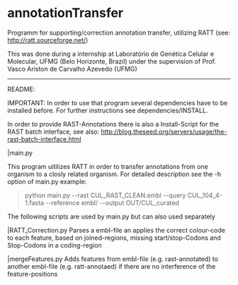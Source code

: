 # annotationTransfer
Programm for supporting/correction annotation transfer, utilizing RATT (see: http://ratt.sourceforge.net/)

This was done during a internship at Laboratório de Genética Celular e Molecular, UFMG (Belo Horizonte, Brazil) under the supervision of Prof. Vasco Ariston de Carvalho Azevedo (UFMG)

--------------------------------

README:

IMPORTANT: In order to use that program several dependencies have to be installed before. For further instructions see dependencies/INSTALL.

In order to provide RAST-Annotations there is also a Install-Script for the RAST batch interface, see also: http://blog.theseed.org/servers/usage/the-rast-batch-interface.html

|main.py

This program uitilizes RATT in order to transfer annotations from one organism to a closly related organism. For detailed description see the -h option of main.py
example:
>python main.py --rast CUL_RAST_CLEAN.embl --query CUL_104_4-1.fasta --reference embl/ --output OUT/CUL_curated

The following scripts are used by main.py but can also used separately

|RATT_Correction.py
Parses a embl-file an applies the correct colour-code to each feature, based on joined-regions, missing start/stop-Codons and Stop-Codons in a coding-region

|mergeFeatures.py
Adds features from embl-file (e.g. rast-annotated) to another embl-file (e.g. ratt-annotaed) if there are no interference of the feature-positions 
